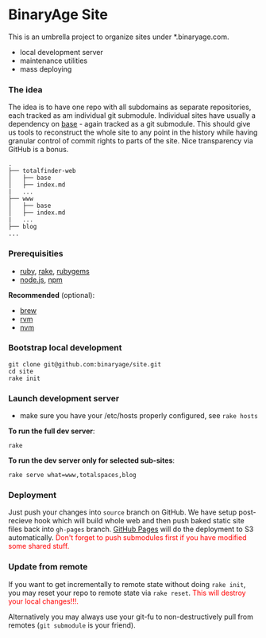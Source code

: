 # BinaryAge Site

This is an umbrella project to organize sites under *.binaryage.com.

  * local development server
  * maintenance utilities
  * mass deploying
  
### The idea

The idea is to have one repo with all subdomains as separate repositories, each tracked as am individual git submodule. Individual sites have usually a dependency on [base](/binaryage/base) - again tracked as a git submodule. This should give us tools to reconstruct the whole site to any point in the history while having granular control of commit rights to parts of the site. Nice transparency via GitHub is a bonus.

    .
    ├── totalfinder-web
    │   ├── base
    │   ├── index.md
    |   ...
    ├── www
    │   ├── base
    │   ├── index.md
    |   ...
    ├── blog
    ...
  
### Prerequisities

  * [ruby](http://www.ruby-lang.org), [rake](http://rake.rubyforge.org), [rubygems](http://rubygems.org)
  * [node.js](http://nodejs.org), [npm](http://npmjs.org)
  
**Recommended** (optional):

  * [brew](http://mxcl.github.com/homebrew)
  * [rvm](http://beginrescueend.com)
  * [nvm](https://github.com/creationix/nvm)
  
### Bootstrap local development

    git clone git@github.com:binaryage/site.git
    cd site
    rake init
    
### Launch development server

  * make sure you have your /etc/hosts properly configured, see `rake hosts`

**To run the full dev server**:

    rake
    
**To run the dev server only for selected sub-sites**:

    rake serve what=www,totalspaces,blog

### Deployment

Just push your changes into `source` branch on GitHub. We have setup post-recieve hook which will build whole web and then push baked static site files back into `gh-pages` branch. [GitHub Pages](//pages.github.com) will do the deployment to S3 automatically. <span style="color:red">Don't forget to push submodules first if you have modified some shared stuff.</span>

### Update from remote

If you want to get incrementally to remote state without doing `rake init`, you may reset your repo to remote state via `rake reset`. <span style="color:red">This will destroy your local changes!!!.</span>

Alternatively you may always use your git-fu to non-destructively pull from remotes (`git submodule` is your friend).